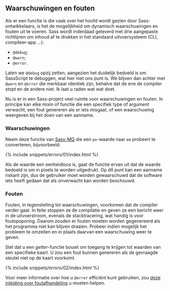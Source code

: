 
## Waarschuwingen en fouten

Als er een functie is die vaak over het hoofd wordt gezien door Sass-ontwikkelaars, is het de mogelijkheid om dynamisch waarschuwingen en fouten uit te voeren. Sass wordt inderdaad geleverd met drie aangepaste richtlijnen om inhoud af te drukken in het standaard uitvoersysteem (CLI, compileer-app ...):

* `@debug`;
* `@warn`;
* `@error`.

Laten we `@debug` opzij zetten, aangezien het duidelijk bedoeld is om SassScript te debuggen, wat hier niet ons punt is. We blijven dan achter met `@warn` en `@error` die merkbaar identiek zijn, behalve dat de ene de compiler stopt en de andere niet. Ik laat u raden wat wat doet.

Nu is er in een Sass-project veel ruimte voor waarschuwingen en fouten. In principe kan elke mixin of functie die een specifiek type of argument verwacht, een fout genereren als er iets misgaat, of een waarschuwing weergeven bij het doen van een aanname.

### Waarschuwingen

Neem deze functie van [Sass-MQ](https://github.com/sass-mq/sass-mq) die een `px`-waarde naar `em` probeert te converteren, bijvoorbeeld:

{% include snippets/errors/01/index.html %}

Als de waarde een eenheidloos is, gaat de functie ervan uit dat de waarde bedoeld is om in pixels te worden uitgedrukt. Op dit punt kan een aanname riskant zijn, dus de gebruiker moet worden gewaarschuwd dat de software iets heeft gedaan dat als onverwacht kan worden beschouwd.

### Fouten

Fouten, in tegenstelling tot waarschuwingen, voorkomen dat de compiler verder gaat. In feite stoppen ze de compilatie en geven ze een bericht weer in de uitvoerstroom, evenals de stacktracering, wat handig is voor foutopsporing. Daarom zouden er fouten moeten worden gegenereerd als het programma niet kan blijven draaien. Probeer indien mogelijk het probleem te omzeilen en in plaats daarvan een waarschuwing weer te geven.

Stel dat u een *getter*-functie bouwt om toegang te krijgen tot waarden van een specifieke kaart. U zou een fout kunnen genereren als de gevraagde sleutel niet op de kaart voorkomt.

{% include snippets/errors/02/index.html %}

Voor meer informatie over hoe u `@error` efficiënt kunt gebruiken, zou [deze inleiding over foutafhandeling](https://webdesign.tutsplus.com/tutorials/an-introduction-to-error-handling-in-sass--cms-19996) u moeten helpen.
